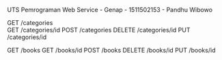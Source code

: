 UTS Pemrograman Web Service - Genap - 1511502153 - Pandhu Wibowo

GET /categories <br />
GET /categories/id
POST /categories
DELETE /categories/id
PUT /categories/id

GET /books
GET /books/id
POST /books
DELETE /books/id
PUT /books/id
